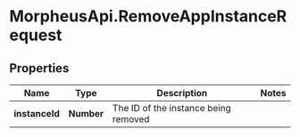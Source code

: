 # MorpheusApi.RemoveAppInstanceRequest

## Properties

Name | Type | Description | Notes
------------ | ------------- | ------------- | -------------
**instanceId** | **Number** | The ID of the instance being removed | 


